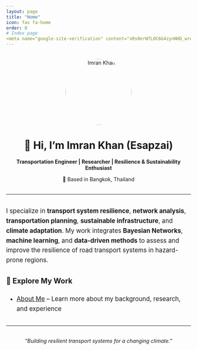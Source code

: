 ```yaml
---
layout: page
title: "Home"
icon: fas fa-home
order: 0
# Index page
<meta name="google-site-verification" content="xRs0erW7LOC6G4zynNHD_wrwPuXzgi3j9uEhwu0zPvw" />
---
```


<div style="text-align:center; margin-top:2rem;">
  <img src="/assets/avatar2.png" alt="Imran Khan" width="180" height="180" style="border-radius:50%;">
  <h1>👋 Hi, I’m Imran Khan (Esapzai)</h1>
  <p><strong>Transportation Engineer | Researcher | Resilience & Sustainability Enthusiast</strong></p>
  <p>📍 Based in Bangkok, Thailand</p>
</div>

<hr style="margin:2rem 0;">

<div style="max-width:700px; margin:auto; font-size:1.05rem; line-height:1.6;">
  <p>
    I specialize in <strong>transport system resilience</strong>, <strong>network analysis</strong>, <strong>transportation planning</strong>,
    <strong>sustainable infrastructure</strong>, and <strong>climate adaptation</strong>. My work integrates <strong>Bayesian Networks</strong>, 
    <strong>machine learning</strong>, and <strong>data-driven methods</strong> to assess and improve the resilience of road transport systems in hazard-prone regions.
  </p>

  <h3>🔗 Explore My Work</h3>
  <ul>
    <li><a href="/about">About Me</a> – Learn more about my background, research, and experience</li>
  </ul>
</div>

<hr style="margin:2rem 0;">

<div style="text-align:center; font-style:italic; margin-bottom:2rem;">
  “Building resilient transport systems for a changing climate.”
</div>
